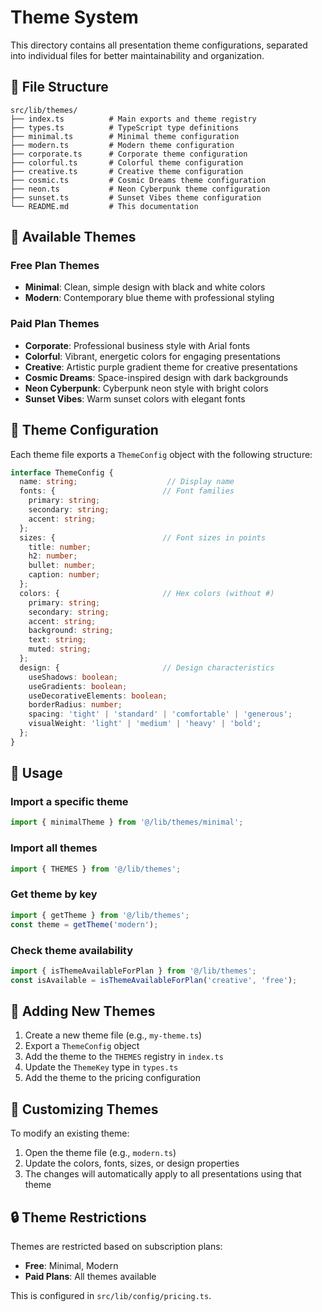 # Theme System

This directory contains all presentation theme configurations, separated into individual files for better maintainability and organization.

## 📁 File Structure

```
src/lib/themes/
├── index.ts          # Main exports and theme registry
├── types.ts          # TypeScript type definitions
├── minimal.ts        # Minimal theme configuration
├── modern.ts         # Modern theme configuration
├── corporate.ts      # Corporate theme configuration
├── colorful.ts       # Colorful theme configuration
├── creative.ts       # Creative theme configuration
├── cosmic.ts         # Cosmic Dreams theme configuration
├── neon.ts           # Neon Cyberpunk theme configuration
├── sunset.ts         # Sunset Vibes theme configuration
└── README.md         # This documentation
```

## 🎨 Available Themes

### Free Plan Themes
- **Minimal**: Clean, simple design with black and white colors
- **Modern**: Contemporary blue theme with professional styling

### Paid Plan Themes
- **Corporate**: Professional business style with Arial fonts
- **Colorful**: Vibrant, energetic colors for engaging presentations
- **Creative**: Artistic purple gradient theme for creative presentations
- **Cosmic Dreams**: Space-inspired design with dark backgrounds
- **Neon Cyberpunk**: Cyberpunk neon style with bright colors
- **Sunset Vibes**: Warm sunset colors with elegant fonts

## 🔧 Theme Configuration

Each theme file exports a `ThemeConfig` object with the following structure:

```typescript
interface ThemeConfig {
  name: string;                    // Display name
  fonts: {                        // Font families
    primary: string;
    secondary: string;
    accent: string;
  };
  sizes: {                        // Font sizes in points
    title: number;
    h2: number;
    bullet: number;
    caption: number;
  };
  colors: {                       // Hex colors (without #)
    primary: string;
    secondary: string;
    accent: string;
    background: string;
    text: string;
    muted: string;
  };
  design: {                       // Design characteristics
    useShadows: boolean;
    useGradients: boolean;
    useDecorativeElements: boolean;
    borderRadius: number;
    spacing: 'tight' | 'standard' | 'comfortable' | 'generous';
    visualWeight: 'light' | 'medium' | 'heavy' | 'bold';
  };
}
```

## 🚀 Usage

### Import a specific theme
```typescript
import { minimalTheme } from '@/lib/themes/minimal';
```

### Import all themes
```typescript
import { THEMES } from '@/lib/themes';
```

### Get theme by key
```typescript
import { getTheme } from '@/lib/themes';
const theme = getTheme('modern');
```

### Check theme availability
```typescript
import { isThemeAvailableForPlan } from '@/lib/themes';
const isAvailable = isThemeAvailableForPlan('creative', 'free');
```

## 🎯 Adding New Themes

1. Create a new theme file (e.g., `my-theme.ts`)
2. Export a `ThemeConfig` object
3. Add the theme to the `THEMES` registry in `index.ts`
4. Update the `ThemeKey` type in `types.ts`
5. Add the theme to the pricing configuration

## 🎨 Customizing Themes

To modify an existing theme:

1. Open the theme file (e.g., `modern.ts`)
2. Update the colors, fonts, sizes, or design properties
3. The changes will automatically apply to all presentations using that theme

## 🔒 Theme Restrictions

Themes are restricted based on subscription plans:
- **Free**: Minimal, Modern
- **Paid Plans**: All themes available

This is configured in `src/lib/config/pricing.ts`.
